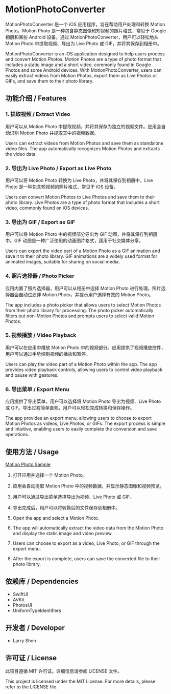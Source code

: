# MotionPhotoConverter

MotionPhotoConverter 是一个 iOS 应用程序，旨在帮助用户处理和转换 Motion Photo。Motion Photo 是一种包含静态图像和短视频的照片格式，常见于 Google 相册和某些 Android 设备。通过 MotionPhotoConverter，用户可以轻松地从 Motion Photo 中提取视频、导出为 Live Photo 或 GIF，并将其保存到相册中。

MotionPhotoConverter is an iOS application designed to help users process and convert Motion Photos. Motion Photos are a type of photo format that includes a static image and a short video, commonly found in Google Photos and some Android devices. With MotionPhotoConverter, users can easily extract videos from Motion Photos, export them as Live Photos or GIFs, and save them to their photo library.

## 功能介绍 / Features

### 1. 提取视频 / Extract Video
用户可以从 Motion Photo 中提取视频，并将其保存为独立的视频文件。应用会自动识别 Motion Photo 并提取其中的视频数据。

Users can extract videos from Motion Photos and save them as standalone video files. The app automatically recognizes Motion Photos and extracts the video data.

### 2. 导出为 Live Photo / Export as Live Photo
用户可以将 Motion Photo 转换为 Live Photo，并将其保存到相册中。Live Photo 是一种包含短视频的照片格式，常见于 iOS 设备。

Users can convert Motion Photos to Live Photos and save them to their photo library. Live Photos are a type of photo format that includes a short video, commonly found on iOS devices.

### 3. 导出为 GIF / Export as GIF
用户可以将 Motion Photo 中的视频部分导出为 GIF 动图，并将其保存到相册中。GIF 动图是一种广泛使用的动画图片格式，适用于社交媒体分享。

Users can export the video part of a Motion Photo as a GIF animation and save it to their photo library. GIF animations are a widely used format for animated images, suitable for sharing on social media.

### 4. 照片选择器 / Photo Picker
应用内置了照片选择器，用户可以从相册中选择 Motion Photo 进行处理。照片选择器会自动过滤非 Motion Photo，并提示用户选择有效的 Motion Photo。

The app includes a photo picker that allows users to select Motion Photos from their photo library for processing. The photo picker automatically filters out non-Motion Photos and prompts users to select valid Motion Photos.

### 5. 视频播放 / Video Playback
用户可以在应用中播放 Motion Photo 中的视频部分。应用提供了视频播放控件，用户可以通过手势控制视频的播放和暂停。

Users can play the video part of a Motion Photo within the app. The app provides video playback controls, allowing users to control video playback and pause with gestures.

### 6. 导出菜单 / Export Menu
应用提供了导出菜单，用户可以选择将 Motion Photo 导出为视频、Live Photo 或 GIF。导出过程简单直观，用户可以轻松完成转换和保存操作。

The app provides an export menu, allowing users to choose to export Motion Photos as videos, Live Photos, or GIFs. The export process is simple and intuitive, enabling users to easily complete the conversion and save operations.

## 使用方法 / Usage
[Motion Photo Sample](https://github.com/Igloo302/MotionPhotoConverter/blob/main/MotionPhotoSample.jpg)

1. 打开应用并选择一个 Motion Photo。
2. 应用会自动提取 Motion Photo 中的视频数据，并显示静态图像和视频预览。
3. 用户可以通过导出菜单选择导出为视频、Live Photo 或 GIF。
4. 导出完成后，用户可以将转换后的文件保存到相册中。

1. Open the app and select a Motion Photo.
2. The app will automatically extract the video data from the Motion Photo and display the static image and video preview.
3. Users can choose to export as a video, Live Photo, or GIF through the export menu.
4. After the export is complete, users can save the converted file to their photo library.

## 依赖库 / Dependencies

- SwiftUI
- AVKit
- PhotosUI
- UniformTypeIdentifiers

## 开发者 / Developer

- Larry Shen

## 许可证 / License

此项目遵循 MIT 许可证。详细信息请参阅 LICENSE 文件。

This project is licensed under the MIT License. For more details, please refer to the LICENSE file.
